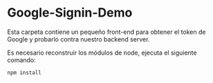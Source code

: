 # Google-Signin-Demo

Esta carpeta contiene un pequeño front-end para obtener el token de Google y probarlo contra nuestro backend server.

Es necesario reconstruir los módulos de node, ejecuta el siguiente comando:

```
npm install
```